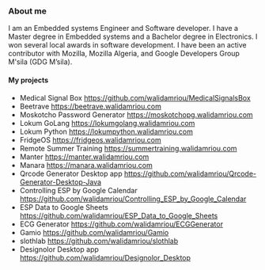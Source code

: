 ### About me
I am an Embedded systems Engineer and Software developer. I have a Master degree in Embedded systems and a Bachelor degree in Electronics. I won several local awards in software development. I have been an active contributor with Mozilla, Mozilla Algeria, and Google Developers Group M'sila (GDG M’sila).
#### My projects
- Medical Signal Box https://github.com/walidamriou/MedicalSignalsBox
- Beetrave https://beetrave.walidamriou.com
- Moskotcho Password Generator https://moskotchopg.walidamriou.com
- Lokum GoLang https://lokumgolang.walidamriou.com
- Lokum Python https://lokumpython.walidamriou.com
- FridgeOS https://fridgeos.walidamriou.com
- Remote Summer Training https://summertraining.walidamriou.com
- Manter https://manter.walidamriou.com
- Manara https://manara.walidamriou.com
- Qrcode Generator Desktop app https://github.com/walidamriou/Qrcode-Generator-Desktop-Java
- Controlling ESP by Google Calendar https://github.com/walidamriou/Controlling_ESP_by_Google_Calendar
- ESP Data to Google Sheets https://github.com/walidamriou/ESP_Data_to_Google_Sheets
- ECG Generator https://github.com/walidamriou/ECGGenerator
- Gamio https://github.com/walidamriou/Gamio
- slothlab https://github.com/walidamriou/slothlab
- Designolor Desktop app https://github.com/walidamriou/Designolor_Desktop
